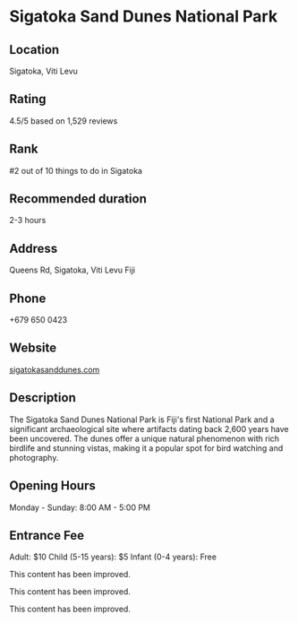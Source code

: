 
# Sigatoka Sand Dunes National Park

## Location

Sigatoka, Viti Levu

## Rating

4.5/5 based on 1,529 reviews

## Rank

#2 out of 10 things to do in Sigatoka

## Recommended duration

2-3 hours

## Address

Queens Rd, Sigatoka, Viti Levu Fiji

## Phone

+679 650 0423

## Website

[sigatokasanddunes.com](http://www.sigatokasanddunes.com)

## Description

The Sigatoka Sand Dunes National Park is Fiji's first National Park and a significant archaeological site where artifacts dating back 2,600 years have been uncovered. The dunes offer a unique natural phenomenon with rich birdlife and stunning vistas, making it a popular spot for bird watching and photography.

## Opening Hours

Monday - Sunday: 8:00 AM - 5:00 PM

## Entrance Fee

Adult: $10
Child (5-15 years): $5
Infant (0-4 years): Free


This content has been improved.

This content has been improved.

This content has been improved.